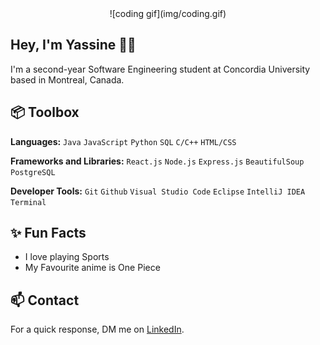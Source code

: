 <div align="center">
![coding gif](img/coding.gif)
</div>

## Hey, I'm Yassine 👋🏻

I'm a second-year Software Engineering student at Concordia University based in Montreal, Canada.

## 📦 Toolbox

**Languages:** `Java` `JavaScript` `Python` `SQL` `C/C++` `HTML/CSS`

**Frameworks and Libraries:** `React.js` `Node.js` `Express.js` `BeautifulSoup` `PostgreSQL`

**Developer Tools:** `Git` `Github` `Visual Studio Code` `Eclipse` `IntelliJ IDEA` `Terminal`

## ✨ Fun Facts

- I love playing Sports
- My Favourite anime is One Piece

## 📫 Contact

For a quick response, DM me on [LinkedIn](https://www.linkedin.com/in/yassinehajou/).
